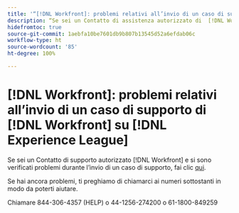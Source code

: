 ```yaml
---
title: '“[!DNL Workfront]: problemi relativi all’invio di un caso di supporto di Workfront su Experience League”'
description: “Se sei un Contatto di assistenza autorizzato di  [!DNL Workfront]  e riscontri problemi nell’invio di un caso di supporto, contattaci ai numeri sottostanti in modo che possiamo aiutarti.”
hidefromtoc: true
source-git-commit: 1aebfa10be7601db9b807b13545d52a6efdab06c
workflow-type: ht
source-wordcount: '85'
ht-degree: 100%

---
```



# [!DNL Workfront]: problemi relativi all’invio di un caso di supporto di [!DNL Workfront] su [!DNL Experience League]

Se sei un Contatto di supporto autorizzato [!DNL Workfront] e si sono verificati problemi durante l’invio di un caso di supporto, fai clic [qui](https://workfrontpartners.force.com/one/s/).

Se hai ancora problemi, ti preghiamo di chiamarci ai numeri sottostanti in modo da poterti aiutare.

Chiamare 844-306-4357 (HELP) o 44-1256-274200 o 61-1800-849259
